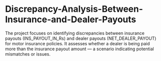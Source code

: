 # Discrepancy-Analysis-Between-Insurance-and-Dealer-Payouts
The project focuses on identifying discrepancies between insurance payouts (INS_PAYOUT_IN_Rs) and dealer payouts (NET_DEALER_PAYOUT) for motor insurance policies. It assesses whether a dealer is being paid more than the insurance payout amount — a scenario indicating potential mismatches or issues.
